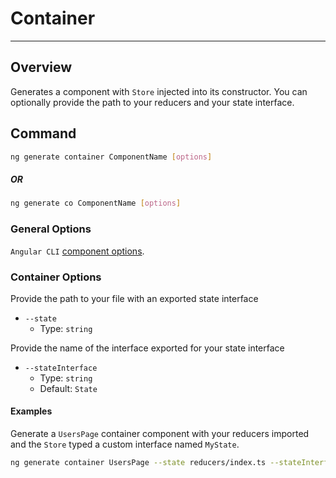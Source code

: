 # Container

---

## Overview

Generates a component with `Store` injected into its constructor. You can optionally provide the path to your reducers and your state interface.

## Command

```sh
ng generate container ComponentName [options]
```

##### OR

```sh
ng generate co ComponentName [options]
```

### General Options

`Angular CLI` [component options](https://github.com/angular/angular-cli/wiki/generate-component#options).

### Container Options

Provide the path to your file with an exported state interface

* `--state`
  * Type: `string`

Provide the name of the interface exported for your state interface

* `--stateInterface`
  * Type: `string`
  * Default: `State`

#### Examples

Generate a `UsersPage` container component with your reducers imported and the `Store` typed a custom interface named `MyState`.

```sh
ng generate container UsersPage --state reducers/index.ts --stateInterface MyState
```
